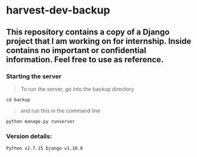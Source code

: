 # harvest-dev-backup

## This repository contains a copy of a Django project that I am working on for internship. Inside contains no important or confidential information. Feel free to use as reference.  

### Starting the server
>To run the server, go into the backup directory

` cd backup `

>and run this in the command line

` python manage.py runserver `

### Version details:  
`
Python v2.7.15
Django v1.10.8
`